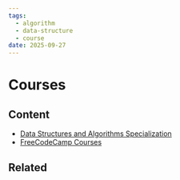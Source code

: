 ```yaml
---
tags:
  - algorithm
  - data-structure
  - course
date: 2025-09-27
---
```

Courses
=========

Content
---------------

* [Data Structures and Algorithms Specialization](./100%20Data%20Structures%20and%20Algorithms%20Specialization/Data%20Structures%20and%20Algorithms%20Specialization.md)
* [FreeCodeCamp Courses](./200%20FreeCodeCamp/FreeCodeCamp%20Courses.md)


Related
----------------------------




